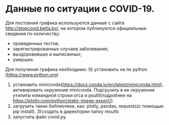 # Данные по ситуации с COVID-19.

Для постоения графика используются данные с сайта http://stopcovid.belta.by/, на котором
публикуются официальные сведения по количеству:
- проведенных тестов;
- зарегистрированных случаев заболевания;
- выздоровевших и выписанных;
- умерших.

Для получения графика необходимо:
0) установить на пк python (https://www.python.org)
1) установить miniconda(https://docs.conda.io/en/latest/miniconda.html), aктивировать окружение miniconda. 
Подгрузить в ее окружение утилиты командной строки orca и psutil(подробнее на https://plotly.com/python/static-image-export/).
2) загрузить такие библиотеки, как: plotly, pandas, requests(с помощью pip install).
3)создать в директории папку results
4) запустить файл covid.py.




